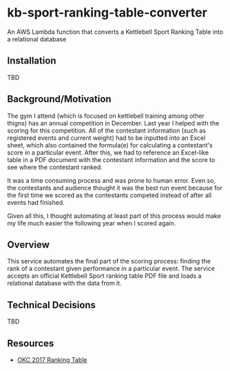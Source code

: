 # kb-sport-ranking-table-converter
An AWS Lambda function that converts a Kettlebell Sport Ranking Table into a relational database

## Installation
TBD

## Background/Motivation
The gym I attend (which is focused on kettlebell training among other thigns) has an annual
competition in December. Last year I helped with the scoring for this competition. All of the
contestant information (such as registered events and current weight) had to be inputted into an
Excel sheet, which also contained the formula(e) for calculating a contestant's score in a
particular event. After this, we had to reference an Excel-like table in a PDF document with the
contestant information and the score to see where the contestant ranked.

It was a time consuming process and was prone to human error. Even so, the contestants and audience
thought it was the best run event because for the first time we scored as the contestants competed
instead of after all events had finished.

Given all this, I thought automating at least part of this process would make my life much easier
the following year when I scored again.

## Overview
This service automates the final part of the scoring process: finding the rank of a contestant given
performance in a particular event. The service accepts an official Kettlebell Sport ranking table
PDF file and loads a relational database with the data from it.

## Technical Decisions
TBD

## Resources

* [OKC 2017 Ranking Table](http://orangekettlebellclub.com/keta-ranking-table-2017/)
